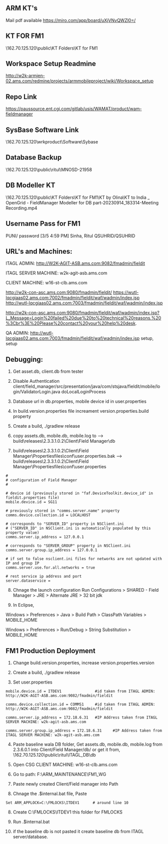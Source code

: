 ## ARM KT's
Mail pdf available
https://miro.com/app/board/uXjVNvQWZl0=/

## KT FOR FM1
\\162.70.125.120\public\KT Folders\KT for FM1

## Workspace Setup Readmine
http://w2k-armjen-02.ams.com/redmine/projects/armmobileproject/wiki/Workspace_setup

## Repo Link
https://paussource.ent.cgi.com/gitlab/usis/WAMAT/product/wam-fieldmanager

## SysBase Software Link
\\162.70.125.120\wrkproduct\Software\Sybase

## Database Backup
\\162.70.125.120\public\ritul\MNOSD-21958

## DB Modeller KT
\\162.70.125.120\public\KT Folders\KT for FM1\KT by Olina\KT to India _ OpenGrid - FieldManager Modeller for DB part-20230914_183314-Meeting Recording.mp4

## Username Pass for FM1
PUNI/ password
[3/5 4:59 PM] Sinha, Ritul
QSUHRID/QSUHRID

## URL's and Machines:

ITAGL ADMIN: http://W2K-AGIT-ASB.ams.com:9082/fmadmin/fieldit

ITAGL SERVER MACHINE: w2k-agit-asb.ams.com

CLIENT MACHINE: w16-st-clb.ams.com

http://w2k-con-asc.ams.com:9080/fmadmin/fieldit/
https://wutl-lqcgiaas02.ams.com:7002/fmadmin/fieldit/waf/wadmin/index.jsp
http://wutl-lqcgiaas02.ams.com:7003/fmadmin/fieldit/waf/wadmin/index.jsp

http://w2k-con-asc.ams.com:9080/fmadmin/fieldit/waf/wadmin/index.jsp?L_Message=Login%20failed%20due%20to%20technical%20reasons.%20%3Cbr%3E%20Please%20contact%20your%20help%20desk.

QA ADMIN:
http://wutl-lqcgiaas02.ams.com:7003/fmadmin/fieldit/waf/wadmin/index.jsp
setup, setup

## Debugging:
1. Get asset.db, client.db from tester

2. Disable Authentication
client/field_manager/src/presentation/java/com/stsjava/fieldit/mobile/login/ValidatorLogin.java
doLocalLoginProcess

3. Database url in db.properties, mobile device id in user.properties

4. In build.version.properties file increament version.properties.build property

5. Create a build, ./gradlew release

6. copy assets.db, mobile.db, mobile.log to --> build\releases\2.3.3.1.0.2\Client\Field Manager\db

7. build\releases\2.3.3.1.0.2\Client\Field Manager\Propertiesfiles\conf\user.properties.bak --> build\releases\2.3.3.1.0.2\Client\Field Manager\Propertiesfiles\conf\user.properties
```
#
# configuration of Field Manager
#
 
# device id (previously stored in "faf.DeviceToolkit.device_id" in fieldit.properties file)
mobile.device.id = SG11
 
# previously stored in "comms.server.name" property
comms.device.collection.id = LOCALHOST
 
# corresponds to "SERVER_ID" property in NSClient.ini
# ("SERVER_ID" in NSClient.ini is automatically populated by this property value)
comms.server.ip_address = 127.0.0.1
 
# corresponds to "SERVER_GROUP" property in NSClient.ini
comms.server.group.ip_address = 127.0.0.1
 
# if set to false nsclient.ini files for networks are not updated with IP and group IP
comms.server.use.for.all.networks = true
 
# rest service ip address and port
server.dataservice =
```

8. Chnage the launch configuration
Run Configurations > SHARED - Field Manager > JRE > Alternate JRE > 32 bit jdk

9. In Eclipse,

Windows > Preferences > Java > Build Path > ClassPath Variables > MOBILE_HOME

Windows > Preferences > Run/Debug > String Substitution > MOBILE_HOME

## FM1 Production Deployment
1. Change build.version.properties, increase version.properties.version

2. Create a build, ./gradlew release

3. Set user.properties
```
mobile.device.id = ITDEV1               #id taken from ITAGL ADMIN: http://W2K-AGIT-ASB.ams.com:9082/fmadmin/fieldit
 
comms.device.collection.id = COMMS1     #id taken from ITAGL ADMIN: http://W2K-AGIT-ASB.ams.com:9082/fmadmin/fieldit
 
comms.server.ip_address = 172.18.6.31   #IP Address taken from ITAGL SERVER MACHINE: w2k-agit-asb.ams.com
 
comms.server.group.ip_address = 172.18.6.31     #IP Address taken from ITAGL SERVER MACHINE: w2k-agit-asb.ams.com
```

4. Paste baseline wala DB folder, Get assets.db, mobile.db, mobile.log from 2.3.6.0.1 into Client/Field Manager/db/
or get it from, \\162.70.125.120\public\ritul\ITAGL_DB\db

4. Open CSG CLIENT MACHINE: w16-st-clb.ams.com

5. Go to path: F:\ARM_MAINTENANCE\FM1_WG

6. Paste newly created Client/Field manager into Path

7. Chnage the .\$internal.bat file,
Paste
``` 
Set ARM_APPLOCK=C:\FMLOCKS\ITDEV1      # around line 10 
```

8. Create C:\FMLOCKS\ITDEV1 this folder for FMLOCKS

9. Run .\$internal.bat

10. if the baseline db is not pasted it create baseline db from ITAGL server/database.
